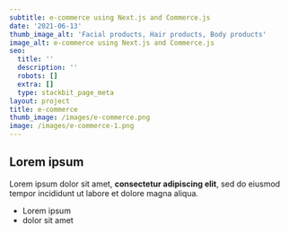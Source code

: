 ```yaml
---
subtitle: e-commerce using Next.js and Commerce.js
date: '2021-06-13'
thumb_image_alt: 'Facial products, Hair products, Body products'
image_alt: e-commerce using Next.js and Commerce.js
seo:
  title: ''
  description: ''
  robots: []
  extra: []
  type: stackbit_page_meta
layout: project
title: e-commerce
thumb_image: /images/e-commerce.png
image: /images/e-commerce-1.png
---
```

## Lorem ipsum

Lorem ipsum dolor sit amet, **consectetur adipiscing elit**, sed do eiusmod tempor incididunt ut labore et dolore magna aliqua.

- Lorem ipsum
- dolor sit amet